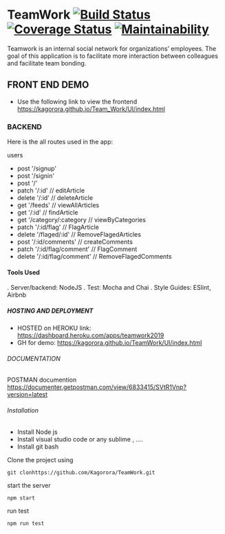 # TeamWork [![Build Status](https://travis-ci.com/Kagorora/TeamWork.svg?branch=develop)](https://travis-ci.com/Kagorora/TeamWork)  [![Coverage Status](https://coveralls.io/repos/github/Kagorora/TeamWork/badge.svg?branch=develop)](https://coveralls.io/github/Kagorora/TeamWork?branch=develop) [![Maintainability](https://api.codeclimate.com/v1/badges/116839f9ea004dc4867b/maintainability)](https://codeclimate.com/github/Kagorora/Team_Work/maintainability)

Teamwork is an internal social network for organizations’ employees. The goal of this application is to facilitate more interaction between colleagues and facilitate team bonding.

## FRONT END DEMO 
* Use the following link to view the frontend
https://kagorora.github.io/Team_Work/UI/index.html

### BACKEND
Here is the all routes used in the app:

users

* post '/signup'
* post '/signin'
* post '/'
* patch '/:id'  // editArticle
* delete '/:id' // deleteArticle
* get '/feeds' // viewAllArticles
* get '/:id' // findArticle
* get '/category/:category // viewByCategories
* patch '/:id/flag' // FlagArticle
* delete '/flaged/:id' // RemoveFlagedArticles
* post '/:id/comments'  // createComments
* patch '/:id/flag/comment' // FlagComment
* delete '/:id/flag/comment' // RemoveFlagedComments

#### Tools Used

. Server/backend: NodeJS
. Test: Mocha and Chai
. Style Guides: ESlint, Airbnb

##### HOSTING AND DEPLOYMENT

* HOSTED on HEROKU link: https://dashboard.heroku.com/apps/teamwork2019<br>
* GH for demo: https://kagorora.github.io/TeamWork/UI/index.html

###### DOCUMENTATION

POSTMAN documention https://documenter.getpostman.com/view/6833415/SVtR1Vnp?version=latest

###### Installation

* Install Node js
* Install visual studio code or any sublime , ....
* Install git bash

Clone the project using 

```
git clonhttps://github.com/Kagorora/TeamWork.git
```

start the server <br>

```
npm start
```
 
 run test <br>
 
```
npm run test
```

 


